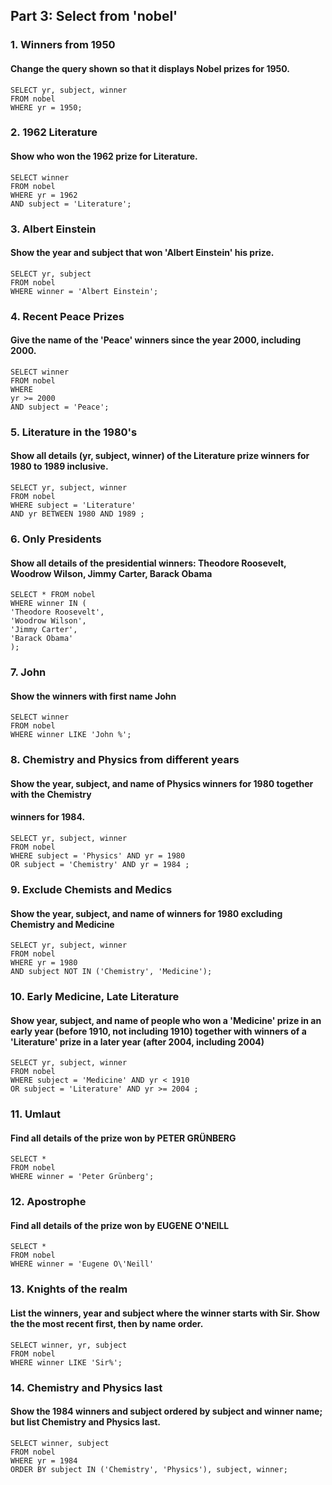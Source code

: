 ## Part 3: Select from 'nobel'

### 1. Winners from 1950

#### Change the query shown so that it displays Nobel prizes for 1950.

```
SELECT yr, subject, winner
FROM nobel
WHERE yr = 1950;
```
### 2. 1962 Literature

#### Show who won the 1962 prize for Literature.

```
SELECT winner
FROM nobel
WHERE yr = 1962
AND subject = 'Literature';
```
### 3. Albert Einstein

#### Show the year and subject that won 'Albert Einstein' his prize.


```
SELECT yr, subject
FROM nobel
WHERE winner = 'Albert Einstein';
```
### 4. Recent Peace Prizes

#### Give the name of the 'Peace' winners since the year 2000, including 2000.

```
SELECT winner
FROM nobel
WHERE
yr >= 2000
AND subject = 'Peace';
```
### 5. Literature in the 1980's

#### Show all details (yr, subject, winner) of the Literature prize winners for 1980 to 1989 inclusive.

```
SELECT yr, subject, winner
FROM nobel
WHERE subject = 'Literature'
AND yr BETWEEN 1980 AND 1989 ;
```
### 6. Only Presidents

#### Show all details of the presidential winners: Theodore Roosevelt, Woodrow Wilson, Jimmy Carter, Barack Obama

```
SELECT * FROM nobel
WHERE winner IN (
'Theodore Roosevelt',
'Woodrow Wilson',
'Jimmy Carter',
'Barack Obama'
);
```
### 7. John

#### Show the winners with first name John

```
SELECT winner
FROM nobel
WHERE winner LIKE 'John %';
```
### 8. Chemistry and Physics from different years

#### Show the year, subject, and name of Physics winners for 1980 together with the Chemistry

#### winners for 1984.

```
SELECT yr, subject, winner
FROM nobel
WHERE subject = 'Physics' AND yr = 1980
OR subject = 'Chemistry' AND yr = 1984 ;
```
### 9. Exclude Chemists and Medics

#### Show the year, subject, and name of winners for 1980 excluding Chemistry and Medicine

```
SELECT yr, subject, winner
FROM nobel
WHERE yr = 1980
AND subject NOT IN ('Chemistry', 'Medicine');
```

### 10. Early Medicine, Late Literature

#### Show year, subject, and name of people who won a 'Medicine' prize in an early year (before 1910, not including 1910) together with winners of a 'Literature' prize in a later year (after 2004, including 2004)

```
SELECT yr, subject, winner
FROM nobel
WHERE subject = 'Medicine' AND yr < 1910
OR subject = 'Literature' AND yr >= 2004 ;
```
### 11. Umlaut

#### Find all details of the prize won by PETER GRÜNBERG

```
SELECT *
FROM nobel
WHERE winner = 'Peter Grünberg';
```
### 12. Apostrophe

#### Find all details of the prize won by EUGENE O'NEILL

```
SELECT *
FROM nobel
WHERE winner = 'Eugene O\'Neill'
```
### 13. Knights of the realm

#### List the winners, year and subject where the winner starts with Sir. Show the the most recent first, then by name order.


```
SELECT winner, yr, subject
FROM nobel
WHERE winner LIKE 'Sir%';
```
### 14. Chemistry and Physics last

#### Show the 1984 winners and subject ordered by subject and winner name; but list Chemistry and Physics last.

```
SELECT winner, subject
FROM nobel
WHERE yr = 1984
ORDER BY subject IN ('Chemistry', 'Physics'), subject, winner;
```